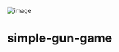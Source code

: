 ![image](https://user-images.githubusercontent.com/87518350/132088308-f4232275-8d7b-4ecb-86d9-3bb714a3a1a6.png)
# simple-gun-game
